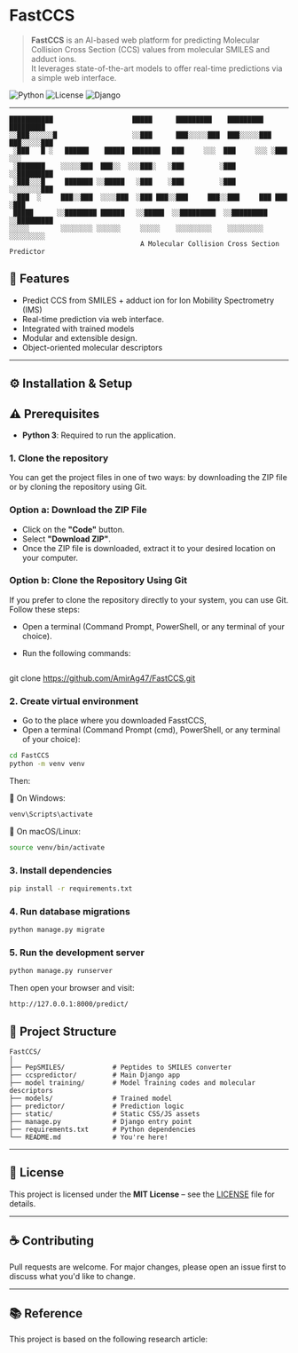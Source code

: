 
#  FastCCS

> **FastCCS** is an AI-based web platform for predicting Molecular Collision Cross Section (CCS) values from molecular SMILES and adduct ions.  
> It leverages state-of-the-art models to offer real-time predictions via a simple web interface.

![Python](https://img.shields.io/badge/Python-3.10+-blue?logo=python)
![License](https://img.shields.io/badge/License-MIT-green)
![Django](https://img.shields.io/badge/Built%20With-Django-red?logo=django)

---
```
███████████                    █████      █████████    █████████   █████████ 
░░███░░░░░░█                   ░░███      ███░░░░░███  ███░░░░░███ ███░░░░░███
 ░███   █ ░   ██████    █████  ███████   ███     ░░░  ███     ░░░ ░███    ░░░ 
 ░███████    ░░░░░███  ███░░  ░░░███░   ░███         ░███         ░░█████████ 
 ░███░░░█     ███████ ░░█████   ░███    ░███         ░███          ░░░░░░░░███
 ░███  ░     ███░░███  ░░░░███  ░███ ███░░███     ███░░███     ███ ███    ░███
 █████      ░░████████ ██████   ░░█████  ░░█████████  ░░█████████ ░░█████████ 
░░░░░        ░░░░░░░░ ░░░░░░     ░░░░░    ░░░░░░░░░    ░░░░░░░░░   ░░░░░░░░░
                                 A Molecular Collision Cross Section Predictor
```

## 🧪 Features

- Predict CCS from SMILES + adduct ion for Ion Mobility Spectrometry (IMS)
- Real-time prediction via web interface.
- Integrated with trained models 
- Modular and extensible design.
- Object-oriented molecular descriptors 
---

## ⚙️ Installation & Setup

## ⚠️ Prerequisites
- **Python 3**: Required to run the application.

### 1. Clone the repository
You can get the project files in one of two ways: by downloading the ZIP file or by cloning the repository using Git.

### Option a: Download the ZIP File

- Click on the **"Code"** button.
- Select **"Download ZIP"**.
- Once the ZIP file is downloaded, extract it to your desired location on your computer.

### Option b: Clone the Repository Using Git

If you prefer to clone the repository directly to your system, you can use Git. Follow these steps:

- Open a terminal (Command Prompt, PowerShell, or any terminal of your choice).
- Run the following commands:

  ```bash
 git clone https://github.com/AmirAg47/FastCCS.git


### 2. Create virtual environment
- Go to the place where you downloaded FasstCCS,
- Open a terminal (Command Prompt (cmd), PowerShell, or any terminal of your choice):
```bash
cd FastCCS
python -m venv venv
```
Then:

🔹 On Windows: 
```bash
venv\Scripts\activate
```
🔹 On macOS/Linux:
```bash
source venv/bin/activate
```

### 3. Install dependencies
```bash
pip install -r requirements.txt
```

### 4. Run database migrations
```bash
python manage.py migrate
```

### 5. Run the development server
```bash
python manage.py runserver
```

Then open your browser and visit:

```
http://127.0.0.1:8000/predict/
```



## 📁 Project Structure

```
FastCCS/
│
├── PepSMILES/            # Peptides to SMILES converter
├── ccspredictor/         # Main Django app
├── model training/       # Model Training codes and molecular descriptors
├── models/               # Trained model
├── predictor/            # Prediction logic
├── static/               # Static CSS/JS assets
├── manage.py             # Django entry point
├── requirements.txt      # Python dependencies
└── README.md             # You're here!
```

---

## 📝 License

This project is licensed under the **MIT License** – see the [LICENSE](./LICENSE) file for details.

---

## ☕ Contributing

Pull requests are welcome. For major changes, please open an issue first to discuss what you'd like to change.

---

## 📚 Reference
 This project is based on the following research article:

